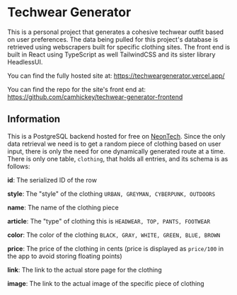 # Techwear Generator
This is a personal project that generates a cohesive techwear outfit based on user preferences. The data being pulled for this project's database is retrieved using webscrapers built for specific clothing sites. The front end is built in React using TypeScript as well TailwindCSS and its sister library HeadlessUI.

You can find the fully hosted site at:
https://techweargenerator.vercel.app/

You can find the repo for the site's front end at:
https://github.com/camhickey/techwear-generator-frontend

## Information
This is a PostgreSQL backend hosted for free on [NeonTech](https://neon.tech/). Since the only data retrieval we need is to get a random piece of clothing based on user input, there is only the need for one dynamically generated route at a time. There is only one table, `clothing`, that holds all entries, and its schema is as follows:

**id**: The serialized ID of the row

**style**: The "style" of the clothing `URBAN, GREYMAN, CYBERPUNK, OUTDOORS`

**name**: The name of the clothing piece

**article**: The "type" of clothing this is `HEADWEAR, TOP, PANTS, FOOTWEAR`

**color**: The color of the clothing `BLACK, GRAY, WHITE, GREEN, BLUE, BROWN`

**price**: The price of the clothing in cents (price is displayed as `price/100` in the app to avoid storing floating points)

**link**: The link to the actual store page for the clothing

**image**: The link to the actual image of the specific piece of clothing
